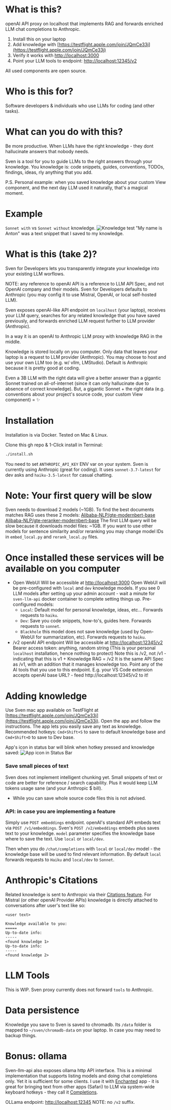 

# What is this?
openAI API proxy on localhost that implements RAG and forwards enriched LLM chat completions to Anthropic.

1. Install this on your laptop
2. Add knowledge with [https://testflight.apple.com/join/JQmCe33j](https://testflight.apple.com/join/JQmCe33j)
3. Verify it works with [http://localhost:3000](http://localhost:3000)
4. Point your LLM tools to endpoint: [http://localhost:12345/v2](http://localhost:12345/v2)

All used components are open source.

# Who is this for?
Software developers & individuals who use LLMs for coding (and other tasks).


# What can you do with this?
Be more productive.
When LLMs have the right knowledge - they dont hallucinate answers that nobody needs.

Sven is a tool for you to guide LLMs to the right answers through your knowledge.
You knowledge is: code snippets, guides, conventions, TODOs, findings, ideas, rly anything that you add.

P.S.
Personal example: when you saved knowledge about your custom View component, and the next day LLM used it naturally, that's a magical moment.


# Example
`Sonnet with` vs `Sonnet without` knowledge.
![Knowledge test](my-name.png)
"My name is Anton" was a text snippet that I saved to my knowledge.


# What is this (take 2)?
Sven for Developers lets you transparently integrate your knowledge into your existing LLM worflows.

NOTE: any reference to openAI API is a reference to LLM API Spec, and not OpenAI company and their models. Sven for Developers defaults to Anthropic (you may config it to use Mistral, OpenAI, or local self-hosted LLM).

Sven exposes openAI-like API endpoint on `localhost` (your laptop), receives your LLM query, searches for any related knowledge that you have saved previously, and forwards enriched LLM request further to LLM provider (Anthropic).

In a way it is an openAI to Anthropic LLM proxy with knowledge RAG in the middle.

Knowledge is stored locally on you computer. Only data that leaves your laptop is a request to LLM provider (Anthropic).
You may choose to host and use your own LLM too (e.g. w/ vllm, LMStudio). Default is Anthropic because it is pretty good at coding.

Even a 3B LLM with the right data will give a better answer than a gigantic Sonnet trained on all-of-internet (since it can only hallucinate due to absence of correct knowledge).
But, a gigantic Sonnet + the right data (e.g. conventions about your project's source code, your custom View component) = ✨



# Installation
Installation is via Docker.
Tested on Mac & Linux.

Clone this gh repo & 1-Click install in Terminal:
```bash
./install.sh
```

You need to set `ANTHROPIC_API_KEY` ENV var on your system. Sven is currently using Anthropic (great for coding). It uses `sonnet-3.7-latest` for dev asks and `haiku-3.5-latest` for casual chatting.


# Note: Your first query will be slow
Sven needs to download 2 models (~1GB).
To find the best documents matches RAG uses these 2 models:
[Alibaba-NLP/gte-modernbert-base](https://huggingface.co/Alibaba-NLP/gte-modernbert-base)
[Alibaba-NLP/gte-reranker-modernbert-base](https://huggingface.co/Alibaba-NLP/gte-reranker-modernbert-base)
The first LLM query will be slow because it downloads model files: ~1GB.
If you want to use other models for sentence similarity and/or reranking you may change model IDs in `embed_local.py` and `rerank_local.py` files.


# Once installed these services will be available on you computer
- Open WebUI
	Will be accessible at [http://localhost:3000](http://localhost:3000)
	Open WebUI will be pre-configured with `local` and `dev` knowledge models. If you see 0 LLM models after setting up your admin account - wait a minute for `sven-llm-api` docker container to complete setting things up.
	Pre-configured models:
	- `Local`: Default model for personal knowledge, ideas, etc... Forwards requests to `haiku`.
	- `Dev`: Save you code snippets, how-to's, guides here. Forwards requests to `sonnet`.
	- `Blackhole` this model does not save knowledge (used by Open-WebUI for summarization, etc). Forwards requests to `haiku`.
- /v2 openAI API endpoint
	Will be accessible at [http://localhost:12345/v2](http://localhost:12345/v2)
	Bearer access token: anything, random string (This is your personal `localhost` installation, hence nothing to protect)
	Note this is /v2, not /v1 - indicating that this is v1 + Knowledge RAG = /v2
	It is the same API Spec as /v1, with an addition that it manages knowledge too.
	Point any of the AI tools that you use to this endpoint. E.g. your VS Code extension accepts openAI base URL? - feed http://localhost:12345/v2 to it!


# Adding knowledge
Use Sven mac app available on TestFlight at [https://testflight.apple.com/join/JQmCe33j](https://testflight.apple.com/join/JQmCe33j).
Open the app and follow the instructions. The app lets you easily save any text as knowledge.
Recommended hotkeys: `Cmd+Shift+S` to save to default knowledge base and `Cmd+Shift+D` to save to Dev base.

App's icon in status bar will blink when hotkey pressed and knowledge saved:
![App icon in Status Bar](sven-icon-in-status-bar.png)

### Save small pieces of text
Sven does not implement intelligent chunking yet. 
Small snippets of text or code are better for reference / search capability.
Plus it would keep LLM tokens usage sane (and your Anthropic $ bill).
- While you can save whole source code files this is not advised.

###  API: in case you are implementing a feature
Simply use `POST embeddings` endpoint.
openAI's standard API embeds text via `POST /v1/embeddings`.
Sven's `POST /v2/embeddings` embeds plus saves text to your knowledge.
`model` parameter specifies the knowledge base where to save the text.
Use `local` or `local/dev`.

Then when you do `/chat/completions` with `local` or `local/dev` model - the knowledge base will be used to find relevant information.
By default `local` forwards requests to `Haiku` and `local/dev` to `Sonnet`.


# Anthropic's Citations
Related knowledge is sent to Anthropic via their [Citations feature](https://docs.anthropic.com/en/docs/build-with-claude/citations).
For Mistral (or other openAI Provider APIs) knowledge is directly attached to conversations after user's text like so:
```
<user text>

Knowledge available to you:
=====
Up-to-date info:
-----
<found knowledge 1>
Up-to-date info:
-----
<found knowledge 2>
```


# LLM Tools
This is WIP. Sven proxy currently does not forward `tools` to Anthropic.


# Data persistence
Knowledge you save to Sven is saved to chromadb. Its `/data` folder is mapped to `~/sven/chromadb-data` on your laptop.
In case you may need to backup things.



# Bonus: ollama
Sven-llm-api also exposes ollama http API interface.
This is a minimal implementation that supports listing models and doing chat completions only.
Yet it is sufficient for some clients.
I use it with [Enchanted](https://apps.apple.com/app/id6474268307) app - it is great for bringing text from other apps (Safari) to LLM via system-wide keyboard hotkeys - they call it [Completions](https://svenai.com/mighty-workflows-with-less-known-ai-tools/).

OLLama endpoint: [http://localhost:12345](http://localhost:12345)
NOTE: no `/v2` suffix.




